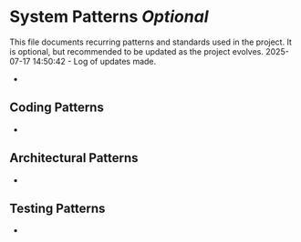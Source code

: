 # System Patterns *Optional*

This file documents recurring patterns and standards used in the project.
It is optional, but recommended to be updated as the project evolves.
2025-07-17 14:50:42 - Log of updates made.

*

## Coding Patterns

*   

## Architectural Patterns

*   

## Testing Patterns

*   